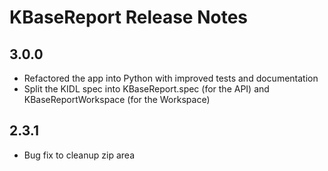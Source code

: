 KBaseReport Release Notes
=========================================

3.0.0
-----
- Refactored the app into Python with improved tests and documentation
- Split the KIDL spec into KBaseReport.spec (for the API) and KBaseReportWorkspace (for the Workspace)

2.3.1
-----
- Bug fix to cleanup zip area
